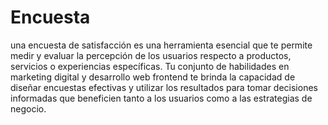 # Encuesta
una encuesta de satisfacción es una herramienta esencial que te permite medir y evaluar la percepción de los usuarios respecto a productos,
servicios o experiencias específicas. Tu conjunto de habilidades en marketing digital y desarrollo web frontend te brinda la capacidad de diseñar
encuestas efectivas y utilizar los resultados para tomar decisiones informadas que beneficien tanto a los usuarios como a las estrategias de negocio.
